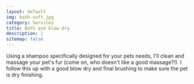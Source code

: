 ```yaml
---
layout: default
img: bath-soft.jpg
category: Services
title: Bath and blow dry
description: |
sitemap: false
---
```


Using a shampoo specifically designed for your pets needs, I'll clean and massage your pet's fur (come on, who doesn't like a good massage?!). I follow this up with a good blow dry and final brushing to make sure the pet is dry finishing.
